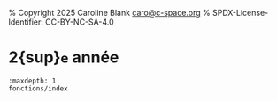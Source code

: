 % Copyright 2025 Caroline Blank <caro@c-space.org>
% SPDX-License-Identifier: CC-BY-NC-SA-4.0

# 2{sup}`e` année

```{toctree}
:maxdepth: 1
fonctions/index
```

